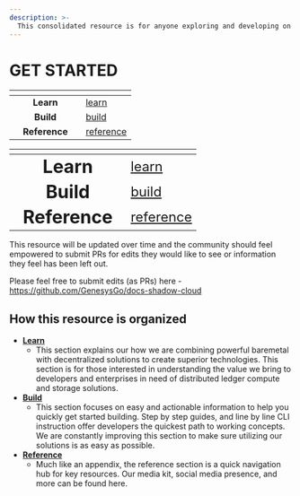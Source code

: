 ```yaml
---
description: >-
  This consolidated resource is for anyone exploring and developing on top of the Shadow Cloud platform.
---
```


# GET STARTED

<table data-view="cards"><thead><tr><th></th><th align="center"></th><th></th><th data-hidden data-card-target data-type="content-ref"></th></tr></thead><tbody><tr><td></td><td align="center"><strong>Learn</strong></td><td></td><td><a href="learn/">learn</a></td></tr><tr><td></td><td align="center"><strong>Build</strong></td><td></td><td><a href="build/">build</a></td></tr><tr><td></td><td align="center"><strong>Reference</strong></td><td></td><td><a href="reference/">reference</a></td></tr></tbody></table>

<table data-view="cards">
  <thead>
    <tr>
      <th></th>
      <th align="center"></th>
      <th></th>
      <th data-hidden data-card-target data-type="content-ref"></th>
    </tr>
  </thead>
  <tbody>
    <tr>
      <td></td>
      <td align="center"><strong><font size="6">Learn</font>
</strong></td>
      <td></td>
      <td><a href="learn/" style="font-size: 24px;">learn</a></td>
    </tr>
    <tr>
      <td></td>
      <td align="center"><strong><font size="6">Build</strong></td>
      <td></td>
      <td><a href="build/" style="font-size: 24px;">build</a></td>
    </tr>
    <tr>
      <td></td>
      <td align="center"><strong><font size="6">Reference</strong></td>
      <td></td>
      <td><a href="reference/" style="font-size: 24px;">reference</a></td>
    </tr>
  </tbody>
</table>


This resource will be updated over time and the community should feel empowered to submit PRs for edits they would like to see or information they feel has been left out.

Please feel free to submit edits (as PRs) here - https://github.com/GenesysGo/docs-shadow-cloud

## How this resource is organized

* [**Learn**](learn/)
  * This section explains our how we are combining powerful baremetal with decentralized solutions to create superior technologies. This section is for those interested in understanding the value we bring to developers and enterprises in need of distributed ledger compute and storage solutions.
* [**Build**](build/)
  * This section focuses on easy and actionable information to help you quickly get started building. Step by step guides, and line by line CLI instruction offer developers the quickest path to working concepts. We are constantly improving this section to make sure utilizing our solutions is as easy as possible.
* [**Reference**](reference/)
  * Much like an appendix, the reference section is a quick navigation hub for key resources. Our media kit, social media presence, and more can be found here.
